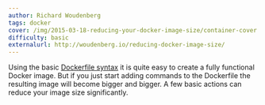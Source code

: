 ```yaml
---
author: Richard Woudenberg
tags: docker
cover: /img/2015-03-18-reducing-your-docker-image-size/container-cover.png
difficulty: basic
externalurl: http://woudenberg.io/reducing-docker-image-size/
---
```

Using the basic [Dockerfile syntax](https://docs.docker.com/reference/builder/) it is quite easy to create a fully functional Docker image. But if you just start adding commands to the Dockerfile the resulting image will become bigger and bigger.
A few basic actions can reduce your image size significantly.
